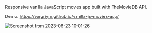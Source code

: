 Responsive vanilla JavaScript movies app built with TheMovieDB API.

Demo: https://vargriym.github.io/vanilla-js-movies-app/

![Screenshot from 2023-06-23 10-01-26](https://github.com/Vargriym/vanilla-js-movies-app/assets/102037554/98b00a38-0d48-407a-8b62-75208c583fb8)
